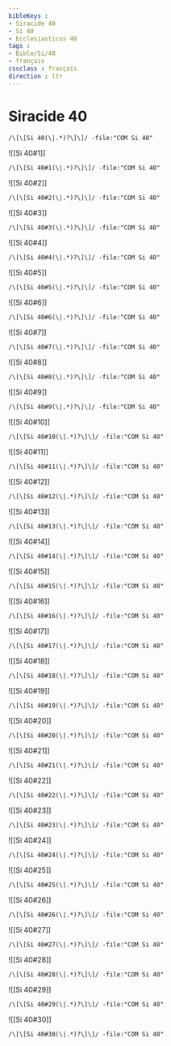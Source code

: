 ```yaml
---
bibleKeys : 
- Siracide 40
- Si 40
- Ecclesiasticus 40
tags : 
- Bible/Si/40
- français
cssclass : français
direction : ltr
---
```


# Siracide 40

```query
/\[\[Si 40(\|.*)?\]\]/ -file:"COM Si 40"
```



![[Si 40#1]]

```query
/\[\[Si 40#1(\|.*)?\]\]/ -file:"COM Si 40"
```

![[Si 40#2]]

```query
/\[\[Si 40#2(\|.*)?\]\]/ -file:"COM Si 40"
```

![[Si 40#3]]

```query
/\[\[Si 40#3(\|.*)?\]\]/ -file:"COM Si 40"
```

![[Si 40#4]]

```query
/\[\[Si 40#4(\|.*)?\]\]/ -file:"COM Si 40"
```

![[Si 40#5]]

```query
/\[\[Si 40#5(\|.*)?\]\]/ -file:"COM Si 40"
```

![[Si 40#6]]

```query
/\[\[Si 40#6(\|.*)?\]\]/ -file:"COM Si 40"
```

![[Si 40#7]]

```query
/\[\[Si 40#7(\|.*)?\]\]/ -file:"COM Si 40"
```

![[Si 40#8]]

```query
/\[\[Si 40#8(\|.*)?\]\]/ -file:"COM Si 40"
```

![[Si 40#9]]

```query
/\[\[Si 40#9(\|.*)?\]\]/ -file:"COM Si 40"
```

![[Si 40#10]]

```query
/\[\[Si 40#10(\|.*)?\]\]/ -file:"COM Si 40"
```

![[Si 40#11]]

```query
/\[\[Si 40#11(\|.*)?\]\]/ -file:"COM Si 40"
```

![[Si 40#12]]

```query
/\[\[Si 40#12(\|.*)?\]\]/ -file:"COM Si 40"
```

![[Si 40#13]]

```query
/\[\[Si 40#13(\|.*)?\]\]/ -file:"COM Si 40"
```

![[Si 40#14]]

```query
/\[\[Si 40#14(\|.*)?\]\]/ -file:"COM Si 40"
```

![[Si 40#15]]

```query
/\[\[Si 40#15(\|.*)?\]\]/ -file:"COM Si 40"
```

![[Si 40#16]]

```query
/\[\[Si 40#16(\|.*)?\]\]/ -file:"COM Si 40"
```

![[Si 40#17]]

```query
/\[\[Si 40#17(\|.*)?\]\]/ -file:"COM Si 40"
```

![[Si 40#18]]

```query
/\[\[Si 40#18(\|.*)?\]\]/ -file:"COM Si 40"
```

![[Si 40#19]]

```query
/\[\[Si 40#19(\|.*)?\]\]/ -file:"COM Si 40"
```

![[Si 40#20]]

```query
/\[\[Si 40#20(\|.*)?\]\]/ -file:"COM Si 40"
```

![[Si 40#21]]

```query
/\[\[Si 40#21(\|.*)?\]\]/ -file:"COM Si 40"
```

![[Si 40#22]]

```query
/\[\[Si 40#22(\|.*)?\]\]/ -file:"COM Si 40"
```

![[Si 40#23]]

```query
/\[\[Si 40#23(\|.*)?\]\]/ -file:"COM Si 40"
```

![[Si 40#24]]

```query
/\[\[Si 40#24(\|.*)?\]\]/ -file:"COM Si 40"
```

![[Si 40#25]]

```query
/\[\[Si 40#25(\|.*)?\]\]/ -file:"COM Si 40"
```

![[Si 40#26]]

```query
/\[\[Si 40#26(\|.*)?\]\]/ -file:"COM Si 40"
```

![[Si 40#27]]

```query
/\[\[Si 40#27(\|.*)?\]\]/ -file:"COM Si 40"
```

![[Si 40#28]]

```query
/\[\[Si 40#28(\|.*)?\]\]/ -file:"COM Si 40"
```

![[Si 40#29]]

```query
/\[\[Si 40#29(\|.*)?\]\]/ -file:"COM Si 40"
```

![[Si 40#30]]

```query
/\[\[Si 40#30(\|.*)?\]\]/ -file:"COM Si 40"
```

